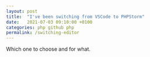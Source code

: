 ```yaml
---
layout: post
title:  "I've been switching from VSCode to PHPStorm"
date:   2021-07-03 09:10:00 +0100
categories: php github php 
permalink: /switching-editor
---
```


Which one to choose and for what. 